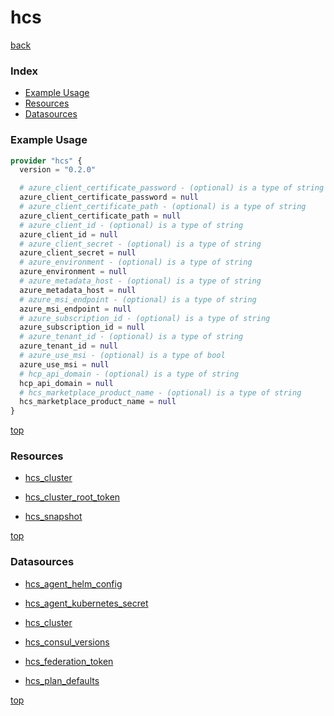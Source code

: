 # hcs

[back](../)

### Index

- [Example Usage](#example-usage)
- [Resources](#resources)
- [Datasources](#datasources)

### Example Usage

```terraform
provider "hcs" {
  version = "0.2.0"

  # azure_client_certificate_password - (optional) is a type of string
  azure_client_certificate_password = null
  # azure_client_certificate_path - (optional) is a type of string
  azure_client_certificate_path = null
  # azure_client_id - (optional) is a type of string
  azure_client_id = null
  # azure_client_secret - (optional) is a type of string
  azure_client_secret = null
  # azure_environment - (optional) is a type of string
  azure_environment = null
  # azure_metadata_host - (optional) is a type of string
  azure_metadata_host = null
  # azure_msi_endpoint - (optional) is a type of string
  azure_msi_endpoint = null
  # azure_subscription_id - (optional) is a type of string
  azure_subscription_id = null
  # azure_tenant_id - (optional) is a type of string
  azure_tenant_id = null
  # azure_use_msi - (optional) is a type of bool
  azure_use_msi = null
  # hcp_api_domain - (optional) is a type of string
  hcp_api_domain = null
  # hcs_marketplace_product_name - (optional) is a type of string
  hcs_marketplace_product_name = null
}
```

[top](#index)

### Resources


- [hcs_cluster](./r/hcs_cluster.md)

- [hcs_cluster_root_token](./r/hcs_cluster_root_token.md)

- [hcs_snapshot](./r/hcs_snapshot.md)


[top](#index)

### Datasources


- [hcs_agent_helm_config](./d/hcs_agent_helm_config.md)

- [hcs_agent_kubernetes_secret](./d/hcs_agent_kubernetes_secret.md)

- [hcs_cluster](./d/hcs_cluster.md)

- [hcs_consul_versions](./d/hcs_consul_versions.md)

- [hcs_federation_token](./d/hcs_federation_token.md)

- [hcs_plan_defaults](./d/hcs_plan_defaults.md)


[top](#index)
